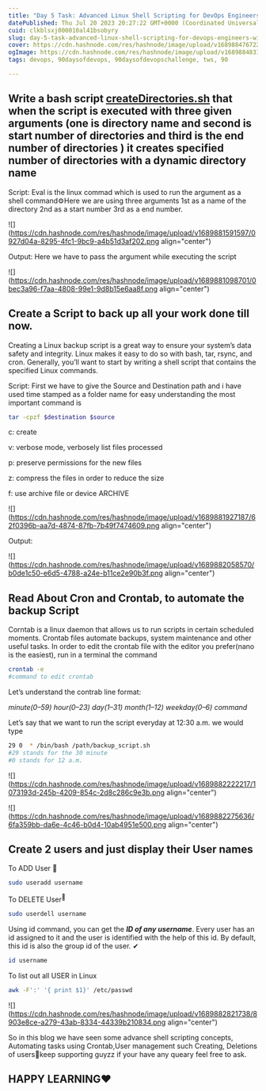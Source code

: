```yaml
---
title: "Day 5 Task: Advanced Linux Shell Scripting for DevOps Engineers with User management"
datePublished: Thu Jul 20 2023 20:27:22 GMT+0000 (Coordinated Universal Time)
cuid: clkblsxj000010al41bsobyry
slug: day-5-task-advanced-linux-shell-scripting-for-devops-engineers-with-user-management
cover: https://cdn.hashnode.com/res/hashnode/image/upload/v1689884767229/c82c71ab-f664-4826-a2da-a689205c1e44.png
ogImage: https://cdn.hashnode.com/res/hashnode/image/upload/v1689884831802/e74c1c5f-c625-43ce-b203-4dbaa55dc690.jpeg
tags: devops, 90daysofdevops, 90daysofdevopschallenge, tws, 90

---
```


## Write a bash script [createDirectories.sh](http://createDirectories.sh) that when the script is executed with three given arguments (one is directory name and second is start number of directories and third is the end number of directories ) it creates specified number of directories with a dynamic directory name

Script: Eval is the linux commad which is used to run the argument as a shell command⚙Here we are using three arguments 1st as a name of the directory 2nd as a start number 3rd as a end number.

![](https://cdn.hashnode.com/res/hashnode/image/upload/v1689881591597/0927d04a-8295-4fc1-9bc9-a4b51d3af202.png align="center")

Output: Here we have to pass the argument while executing the script

![](https://cdn.hashnode.com/res/hashnode/image/upload/v1689881098701/0bec3a96-f7aa-4808-99e1-9d8b15e6aa8f.png align="center")

## Create a Script to back up all your work done till now.

Creating a Linux backup script is a great way to ensure your system’s data safety and integrity. Linux makes it easy to do so with bash, tar, rsync, and cron. Generally, you’ll want to start by writing a shell script that contains the specified Linux commands.

Script: First we have to give the Source and Destination path and i have used time stamped as a folder name for easy understanding the most important command is

```bash
tar -cpzf $destination $source
```

c: create

v: verbose mode, verbosely list files processed

p: preserve permissions for the new files

z: compress the files in order to reduce the size

f: use archive file or device ARCHIVE

![](https://cdn.hashnode.com/res/hashnode/image/upload/v1689881927187/62f0396b-aa7d-4874-87fb-7b49f7474609.png align="center")

Output:

![](https://cdn.hashnode.com/res/hashnode/image/upload/v1689882058570/b0de1c50-e6d5-4788-a24e-b11ce2e90b3f.png align="center")

## Read About Cron and Crontab, to automate the backup Script

Corntab is a linux daemon that allows us to run scripts in certain scheduled moments. Crontab files automate backups, system maintenance and other useful tasks. In order to edit the crontab file with the editor you prefer(nano is the easiest), run in a terminal the command

```bash
crontab -e
#command to edit crontab
```

Let’s understand the contrab line format:

*minute(0–59) hour(0–23) day(1–31) month(1–12) weekday(0–6) command*

Let’s say that we want to run the script everyday at 12:30 a.m. we would type

```bash
29 0  * /bin/bash /path/backup_script.sh
#29 stands for the 30 minute
#0 stands for 12 a.m.
```

![](https://cdn.hashnode.com/res/hashnode/image/upload/v1689882222217/1073193d-245b-4209-854c-2d8c286c9e3b.png align="center")

![](https://cdn.hashnode.com/res/hashnode/image/upload/v1689882275636/6fa359bb-da6e-4c46-b0d4-10ab4951e500.png align="center")

## Create 2 users and just display their User names

To ADD User 👤

```bash
sudo useradd username
```

To DELETE User<sup>🔪</sup>

```bash
sudo userdell username
```

Using id command, you can get the ***ID of any username***. Every user has an id assigned to it and the user is identified with the help of this id. By default, this id is also the group id of the user. ✔

```bash
id username
```

To list out all USER in Linux

```bash
awk -F':' '{ print $1}' /etc/passwd
```

![](https://cdn.hashnode.com/res/hashnode/image/upload/v1689882821738/8903e8ce-a279-43ab-8334-44339b210834.png align="center")

So in this blog we have seen some advance shell scripting concepts, Automating tasks using Crontab,User management such Creating, Deletions of users🚠keep supporting guyzz if your have any queary feel free to ask.

## HAPPY LEARNING❤